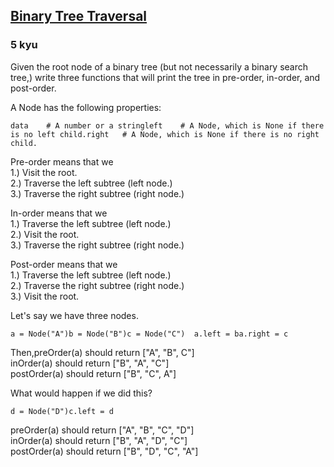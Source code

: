 <h2><a href=https://www.codewars.com/kata/5268956c10342831a8000135/train/python target="_blank">Binary Tree Traversal</a></h2><h3>5 kyu</h3><p>Given the root node of a binary tree (but not necessarily a binary search tree,) write three functions that will print the tree in pre-order, in-order, and post-order.</p><p>A Node has the following properties:  </p><pre style="display: none;"><code class="language-javascript"><span class="cm-keyword">var</span> <span class="cm-def">data</span>; <span class="cm-comment">// A number or string.</span><span class="cm-variable">Node</span> <span class="cm-variable">left</span>; <span class="cm-comment">// Undefined if there is no left child.</span><span class="cm-variable">Node</span> <span class="cm-variable">right</span>; <span class="cm-comment">// Undefined if there is no right child.</span></code></pre><pre><code class="language-python"><span class="cm-variable">data</span>    <span class="cm-comment"># A number or a string</span><span class="cm-variable">left</span>    <span class="cm-comment"># A Node, which is None if there is no left child.</span><span class="cm-variable">right</span>   <span class="cm-comment"># A Node, which is None if there is no right child.</span></code></pre><pre style="display: none;"><code class="language-haskell"><span class="cm-variable-2">The</span> <span class="cm-variable">structure</span> <span class="cm-keyword">of</span> <span class="cm-variable">a</span> <span class="cm-variable">tree</span> <span class="cm-variable">looks</span> <span class="cm-variable">like</span><span class="cm-keyword">:</span><span class="cm-keyword">data</span> <span class="cm-variable-2">Tree</span> <span class="cm-variable">a</span> <span class="cm-keyword">=</span> <span class="cm-variable-2">Nil</span> <span class="cm-variable">|</span> <span class="cm-variable-2">Node</span> (<span class="cm-variable-2">Tree</span> <span class="cm-variable">a</span>) <span class="cm-variable">a</span> (<span class="cm-variable-2">Tree</span> <span class="cm-variable">a</span>)</code></pre><p>Pre-order means that we<br>1.) Visit the root.<br>2.) Traverse the left subtree (left node.)<br>3.) Traverse the right subtree (right node.)  </p><p>In-order means that we<br>1.) Traverse the left subtree (left node.)<br>2.) Visit the root.<br>3.) Traverse the right subtree (right node.)  </p><p>Post-order means that we<br>1.) Traverse the left subtree (left node.)<br>2.) Traverse the right subtree (right node.)<br>3.) Visit the root.  </p><p>Let's say we have three nodes.</p><pre style="display: none;"><code class="language-javascript"><span class="cm-keyword">var</span> <span class="cm-def">a</span> <span class="cm-operator">=</span> <span class="cm-keyword">new</span> <span class="cm-variable">Node</span>(<span class="cm-string">"A"</span>);<span class="cm-keyword">var</span> <span class="cm-def">b</span> <span class="cm-operator">=</span> <span class="cm-keyword">new</span> <span class="cm-variable">Node</span>(<span class="cm-string">"B"</span>);<span class="cm-keyword">var</span> <span class="cm-def">c</span> <span class="cm-operator">=</span> <span class="cm-keyword">new</span> <span class="cm-variable">Node</span>(<span class="cm-string">"C"</span>);<span class="cm-variable">a</span>.<span class="cm-property">left</span> <span class="cm-operator">=</span> <span class="cm-variable">b</span>;<span class="cm-variable">a</span>.<span class="cm-property">right</span> <span class="cm-operator">=</span> <span class="cm-variable">c</span>;</code></pre><pre><code class="language-python"><span class="cm-variable">a</span> <span class="cm-operator">=</span> <span class="cm-variable">Node</span>(<span class="cm-string">"A"</span>)<span class="cm-variable">b</span> <span class="cm-operator">=</span> <span class="cm-variable">Node</span>(<span class="cm-string">"B"</span>)<span class="cm-variable">c</span> <span class="cm-operator">=</span> <span class="cm-variable">Node</span>(<span class="cm-string">"C"</span>)  <span class="cm-variable">a</span>.<span class="cm-property">left</span> <span class="cm-operator">=</span> <span class="cm-variable">b</span><span class="cm-variable">a</span>.<span class="cm-property">right</span> <span class="cm-operator">=</span> <span class="cm-variable">c</span></code></pre><pre style="display: none;"><code class="language-haskell"><span class="cm-variable">a</span> <span class="cm-keyword">=</span> <span class="cm-variable-2">Node</span> <span class="cm-variable">b</span> <span class="cm-string">"A"</span> <span class="cm-variable">c</span><span class="cm-variable">b</span> <span class="cm-keyword">=</span> <span class="cm-variable-2">Node</span> <span class="cm-variable-2">Nil</span> <span class="cm-string">"B"</span> <span class="cm-variable-2">Nil</span><span class="cm-variable">c</span> <span class="cm-keyword">=</span> <span class="cm-variable-2">Node</span> <span class="cm-variable-2">Nil</span> <span class="cm-string">"C"</span> <span class="cm-variable-2">Nil</span></code></pre><p>Then,preOrder(a) should return ["A", "B", C"]<br>inOrder(a) should return ["B", "A", "C"]<br>postOrder(a) should return ["B", "C", A"]  </p><p>What would happen if we did this?</p><pre style="display: none;"><code class="language-javascript"><span class="cm-keyword">var</span> <span class="cm-def">d</span> <span class="cm-operator">=</span> <span class="cm-keyword">new</span> <span class="cm-variable">Node</span>(<span class="cm-string">"D"</span>);<span class="cm-variable">c</span>.<span class="cm-property">left</span> <span class="cm-operator">=</span> <span class="cm-variable">d</span>;</code></pre><pre><code class="language-python"><span class="cm-variable">d</span> <span class="cm-operator">=</span> <span class="cm-variable">Node</span>(<span class="cm-string">"D"</span>)<span class="cm-variable">c</span>.<span class="cm-property">left</span> <span class="cm-operator">=</span> <span class="cm-variable">d</span></code></pre><pre style="display: none;"><code class="language-haskell"><span class="cm-variable">d</span> <span class="cm-keyword">=</span> <span class="cm-variable-2">Node</span> <span class="cm-variable-2">Nil</span> <span class="cm-string">"D"</span> <span class="cm-variable-2">Nil</span><span class="cm-variable">c</span> <span class="cm-keyword">=</span> <span class="cm-variable-2">Node</span> <span class="cm-variable">d</span> <span class="cm-string">"C"</span> <span class="cm-variable-2">Nil</span></code></pre><p>preOrder(a) should return ["A", "B", "C", "D"]<br>inOrder(a) should return ["B", "A", "D", "C"]<br>postOrder(a) should return ["B", "D", "C", "A"]  </p>